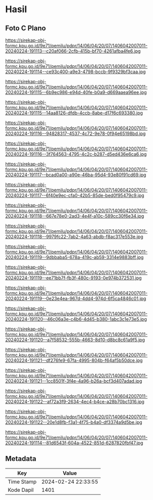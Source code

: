 # Hasil

## Foto C Plano

https://sirekap-obj-formc.kpu.go.id/9e71/pemilu/pdpr/14/06/04/20/07/1406042007011-20240224-191113--c20af066-2cfb-415b-bf70-4261afba4fe6.jpg

https://sirekap-obj-formc.kpu.go.id/9e71/pemilu/pdpr/14/06/04/20/07/1406042007011-20240224-191114--ce93c400-a9e3-4798-bccb-9f9329bf3caa.jpg

https://sirekap-obj-formc.kpu.go.id/9e71/pemilu/pdpr/14/06/04/20/07/1406042007011-20240224-191115--6b9ec986-e94d-40fe-b0a9-d669aaea96ee.jpg

https://sirekap-obj-formc.kpu.go.id/9e71/pemilu/pdpr/14/06/04/20/07/1406042007011-20240224-191115--14aa8126-dfdb-4ccb-8abe-d17f6c693380.jpg

https://sirekap-obj-formc.kpu.go.id/9e71/pemilu/pdpr/14/06/04/20/07/1406042007011-20240224-191116--94828317-4537-4c72-9e78-0f94e65198bd.jpg

https://sirekap-obj-formc.kpu.go.id/9e71/pemilu/pdpr/14/06/04/20/07/1406042007011-20240224-191116--3f764563-4795-4c2c-b287-d5ed436e6ca6.jpg

https://sirekap-obj-formc.kpu.go.id/9e71/pemilu/pdpr/14/06/04/20/07/1406042007011-20240224-191117--bcad0a00-a90e-46ba-95d4-93e80f91cd69.jpg

https://sirekap-obj-formc.kpu.go.id/9e71/pemilu/pdpr/14/06/04/20/07/1406042007011-20240224-191117--6f40e9ec-cfa0-42b5-85de-bed0f95479c9.jpg

https://sirekap-obj-formc.kpu.go.id/9e71/pemilu/pdpr/14/06/04/20/07/1406042007011-20240224-191118--667e78e0-2ad3-4e4f-a10c-589cc30f6e34.jpg

https://sirekap-obj-formc.kpu.go.id/9e71/pemilu/pdpr/14/06/04/20/07/1406042007011-20240224-191118--9979fc22-7ab2-4a63-abdb-f8ac317e553e.jpg

https://sirekap-obj-formc.kpu.go.id/9e71/pemilu/pdpr/14/06/04/20/07/1406042007011-20240224-191119--9dbbaba5-678a-419c-ab59-3314e9883bff.jpg

https://sirekap-obj-formc.kpu.go.id/9e71/pemilu/pdpr/14/06/04/20/07/1406042007011-20240224-191119--ee71bb7f-fb3f-480c-9193-0e974b372531.jpg

https://sirekap-obj-formc.kpu.go.id/9e71/pemilu/pdpr/14/06/04/20/07/1406042007011-20240224-191119--0e23e4ea-967d-4dd4-974d-6f5ca4846c01.jpg

https://sirekap-obj-formc.kpu.go.id/9e71/pemilu/pdpr/14/06/04/20/07/1406042007011-20240224-191120--46c06a3e-c4b6-4d45-b380-1abc3c1e73e5.jpg

https://sirekap-obj-formc.kpu.go.id/9e71/pemilu/pdpr/14/06/04/20/07/1406042007011-20240224-191120--a7f58532-555b-4663-8d10-d8bc8c61a9f5.jpg

https://sirekap-obj-formc.kpu.go.id/9e71/pemilu/pdpr/14/06/04/20/07/1406042007011-20240224-191121--df276fe9-67fa-4995-804b-f64af5b50dce.jpg

https://sirekap-obj-formc.kpu.go.id/9e71/pemilu/pdpr/14/06/04/20/07/1406042007011-20240224-191121--1cc8501f-3f4e-4a96-b26a-bcf3d407adad.jpg

https://sirekap-obj-formc.kpu.go.id/9e71/pemilu/pdpr/14/06/04/20/07/1406042007011-20240224-191122--af72a3f9-2634-4ec4-b4ce-a28b70bc1316.jpg

https://sirekap-obj-formc.kpu.go.id/9e71/pemilu/pdpr/14/06/04/20/07/1406042007011-20240224-191122--20e1d8fb-f3a1-4f75-b4a0-df3374a9d5be.jpg

https://sirekap-obj-formc.kpu.go.id/9e71/pemilu/pdpr/14/06/04/20/07/1406042007011-20240224-191114--81d6543f-604a-4522-851d-6287820fbf47.jpg


## Metadata

| Key        | Value               |
| ---------- | ------------------- |
| Time Stamp | 2024-02-24 22:33:55 |
| Kode Dapil | 1401                |



